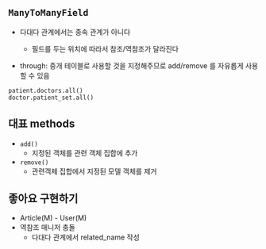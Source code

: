 ## `ManyToManyField`

- 다대다 관계에서는 종속 관계가 아니다

  - 필드를 두는 위치에 따라서 참조/역참조가 달라진다

- through: 중개 테이블로 사용할 것을 지정해주므로 add/remove 를 자유롭게 사용할 수 있음

```
patient.doctors.all()
doctor.patient_set.all()
```

## 대표 methods

- `add()`
  - 지정된 객체를 관련 객체 집합에 추가
- `remove()`
  - 관련객체 집합에서 지정된 모델 객체를 제거

## 좋아요 구현하기

- Article(M) - User(M)
- 역참조 매니저 충돌
  - 다대다 관계에서 related_name 작성
